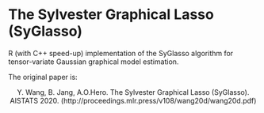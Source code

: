 # The Sylvester Graphical Lasso (SyGlasso)
R (with C++ speed-up) implementation of the SyGlasso algorithm for tensor-variate Gaussian graphical model estimation. 

The original paper is:
<center>Y. Wang, B. Jang, A.O.Hero. The Sylvester Graphical Lasso (SyGlasso). AISTATS 2020. (http://proceedings.mlr.press/v108/wang20d/wang20d.pdf)</center>
